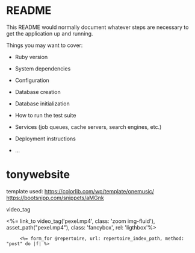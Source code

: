 # README

This README would normally document whatever steps are necessary to get the
application up and running.

Things you may want to cover:

* Ruby version

* System dependencies

* Configuration

* Database creation

* Database initialization

* How to run the test suite

* Services (job queues, cache servers, search engines, etc.)

* Deployment instructions

* ...
# tonywebsite

template used:
https://colorlib.com/wp/template/onemusic/
https://bootsnipp.com/snippets/aMGnk

video_tag
<div class="col-lg-3 col-md-4 col-xs-6 thumb">
    <%= link_to video_tag('pexel.mp4', class: 'zoom img-fluid'), asset_path("pexel.mp4"), class: 'fancybox', rel: 'ligthbox'%>
</div>


         <%= form_for @repertoire, url: repertoire_index_path, method: "post" do |f| %>

